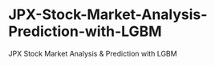 # JPX-Stock-Market-Analysis-Prediction-with-LGBM
JPX Stock Market Analysis &amp; Prediction with LGBM
